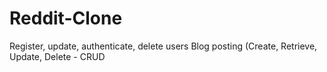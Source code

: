 # Reddit-Clone
Register, update, authenticate, delete users
Blog posting (Create, Retrieve, Update, Delete - CRUD
